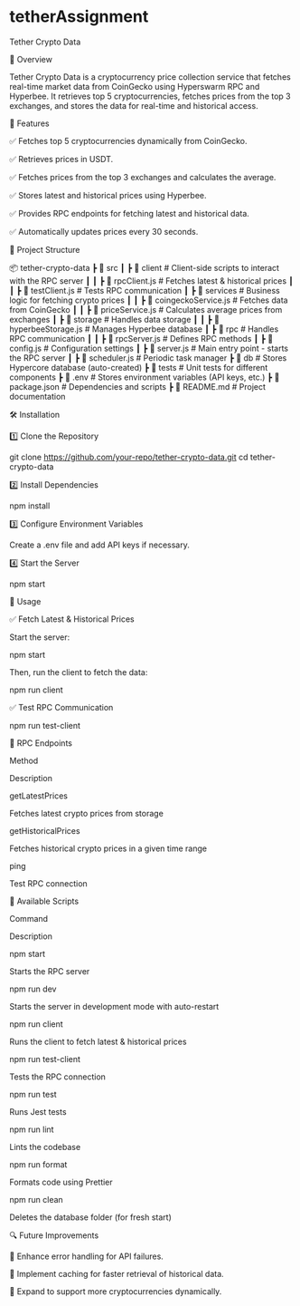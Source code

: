 # tetherAssignment


Tether Crypto Data

📌 Overview

Tether Crypto Data is a cryptocurrency price collection service that fetches real-time market data from CoinGecko using Hyperswarm RPC and Hyperbee. It retrieves top 5 cryptocurrencies, fetches prices from the top 3 exchanges, and stores the data for real-time and historical access.

🚀 Features

✅ Fetches top 5 cryptocurrencies dynamically from CoinGecko.

✅ Retrieves prices in USDT.

✅ Fetches prices from the top 3 exchanges and calculates the average.

✅ Stores latest and historical prices using Hyperbee.

✅ Provides RPC endpoints for fetching latest and historical data.

✅ Automatically updates prices every 30 seconds.

📂 Project Structure

📦 tether-crypto-data
 ┣ 📂 src
 ┃ ┣ 📂 client            # Client-side scripts to interact with the RPC server
 ┃ ┃ ┣ 📜 rpcClient.js    # Fetches latest & historical prices
 ┃ ┃ ┣ 📜 testClient.js   # Tests RPC communication
 ┃ ┣ 📂 services          # Business logic for fetching crypto prices
 ┃ ┃ ┣ 📜 coingeckoService.js        # Fetches data from CoinGecko
 ┃ ┃ ┣ 📜 priceService.js            # Calculates average prices from exchanges
 ┃ ┣ 📂 storage           # Handles data storage
 ┃ ┃ ┣ 📜 hyperbeeStorage.js         # Manages Hyperbee database
 ┃ ┣ 📂 rpc               # Handles RPC communication
 ┃ ┃ ┣ 📜 rpcServer.js               # Defines RPC methods
 ┃ ┣ 📜 config.js                    # Configuration settings
 ┃ ┣ 📜 server.js                    # Main entry point - starts the RPC server
 ┃ ┣ 📜 scheduler.js                  # Periodic task manager
 ┣ 📂 db                             # Stores Hypercore database (auto-created)
 ┣ 📂 tests                          # Unit tests for different components
 ┣ 📜 .env                           # Stores environment variables (API keys, etc.)
 ┣ 📜 package.json                    # Dependencies and scripts
 ┣ 📜 README.md                       # Project documentation

🛠 Installation

1️⃣ Clone the Repository

git clone https://github.com/your-repo/tether-crypto-data.git
cd tether-crypto-data

2️⃣ Install Dependencies

npm install

3️⃣ Configure Environment Variables

Create a .env file and add API keys if necessary.

4️⃣ Start the Server

npm start

🎯 Usage

✅ Fetch Latest & Historical Prices

Start the server:

npm start

Then, run the client to fetch the data:

npm run client

✅ Test RPC Communication

npm run test-client

📌 RPC Endpoints

Method

Description

getLatestPrices

Fetches latest crypto prices from storage

getHistoricalPrices

Fetches historical crypto prices in a given time range

ping

Test RPC connection

📜 Available Scripts

Command

Description

npm start

Starts the RPC server

npm run dev

Starts the server in development mode with auto-restart

npm run client

Runs the client to fetch latest & historical prices

npm run test-client

Tests the RPC connection

npm run test

Runs Jest tests

npm run lint

Lints the codebase

npm run format

Formats code using Prettier

npm run clean

Deletes the database folder (for fresh start)

🔍 Future Improvements

📌 Enhance error handling for API failures.

📌 Implement caching for faster retrieval of historical data.

📌 Expand to support more cryptocurrencies dynamically.





